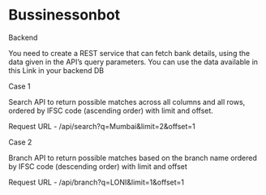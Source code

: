 # Bussinessonbot

Backend

You need to create a REST service that can fetch bank details, using the data given in the API’s query parameters. You can use the data available in this Link in your backend DB

Case 1

 Search API to return possible matches across all columns and all rows, ordered by IFSC code (ascending order) with limit and offset.

Request URL  - /api/search?q=Mumbai&limit=2&offset=1 

Case 2

 Branch API to return possible matches based on the branch name ordered by IFSC code (descending order) with limit and offset

Request URL  - /api/branch?q=LONI&limit=1&offset=1 


